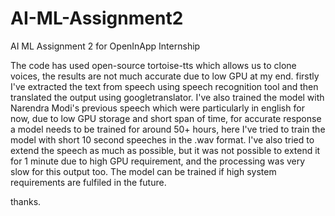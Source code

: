 # AI-ML-Assignment2
AI ML Assignment 2 for OpenInApp Internship

The code has used open-source tortoise-tts which allows us to clone voices, the results are not much accurate due to low GPU at my end.
firstly I've extracted the text from speech using speech recognition tool and then translated the output using googletranslator.
I've also trained the model with Narendra Modi's previous speech which were particularly in english for now, due to low GPU storage and short span of time, for accurate response a model needs to be trained for around 50+ hours, here I've tried to train the model with short 10 second speeches in the .wav format. 
I've also tried to extend the speech as much as possible, but it was not possible to extend it for 1 minute due to high GPU requirement, and the processing was very slow for this output too.
The model can be trained if high system requirements are fulfiled in the future.


thanks.
